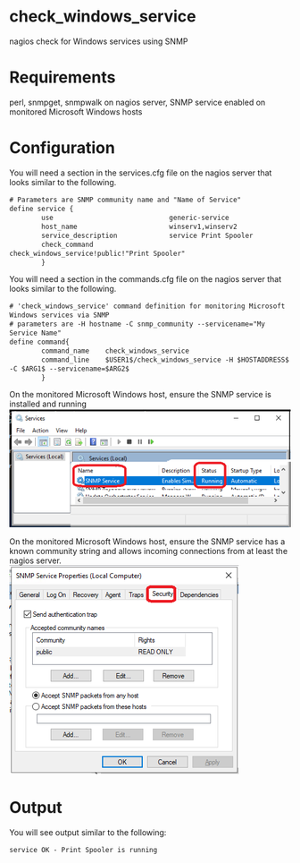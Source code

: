 # check_windows_service
nagios check for Windows services using SNMP

# Requirements
perl, snmpget, snmpwalk on nagios server, SNMP service enabled on monitored Microsoft Windows hosts

# Configuration

You will need a section in the services.cfg file on the nagios server that looks similar to the following.
```
# Parameters are SNMP community name and "Name of Service" 
define service {
        use                             generic-service
        host_name                       winserv1,winserv2
        service_description             service Print Spooler
        check_command                   check_windows_service!public!"Print Spooler"
        }
```

You will need a section in the commands.cfg file on the nagios server that looks similar to the following.
```
# 'check_windows_service' command definition for monitoring Microsoft Windows services via SNMP
# parameters are -H hostname -C snmp_community --servicename="My Service Name"
define command{
        command_name    check_windows_service
        command_line    $USER1$/check_windows_service -H $HOSTADDRESS$ -C $ARG1$ --servicename=$ARG2$
        }
```

On the monitored Microsoft Windows host, ensure the SNMP service is installed and running
<img src=images/snmp_service.png>

On the monitored Microsoft Windows host, ensure the SNMP service has a known community string and allows incoming connections from at least the nagios server.
<img src=images/snmp_security.png>

# Output

You will see output similar to the following:
```
service OK - Print Spooler is running
```
